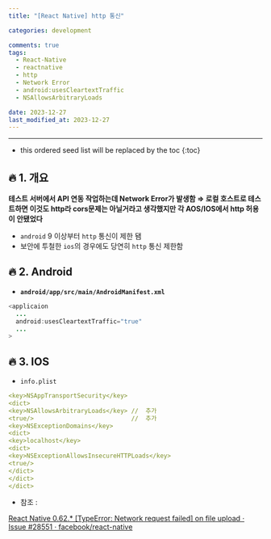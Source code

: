 ```yaml
---
title: "[React Native] http 통신"

categories: development

comments: true
tags:
  - React-Native
  - reactnative
  - http
  - Network Error
  - android:usesCleartextTraffic
  - NSAllowsArbitraryLoads

date: 2023-12-27
last_modified_at: 2023-12-27
---
```


---

<!-- prettier-ignore -->
* this ordered seed list will be replaced by the toc 
{:toc}

## **🔥 1. 개요**

**테스트 서버에서 API 연동 작업하는데 Network Error가 발생함 ⇒ 로컬 호스트로 테스트하면 이것도 http라 cors문제는 아닐거라고 생각했지만 각 AOS/IOS에서 http 허용이 안됐었다**

- `android` 9 이상부터 `http` 통신이 제한 됌
- 보안에 투철한 `ios`의 경우에도 당연히 `http` 통신 제한함

## **🔥 2. Android**

- **`android/app/src/main/AndroidManifest.xml`**

```java
<applicaion
  ...
  android:usesCleartextTraffic="true"
  ...
>
```

## **🔥 3. IOS**

- `info.plist`

```yaml
<key>NSAppTransportSecurity</key>
<dict>
<key>NSAllowsArbitraryLoads</key> //  추가
<true/>                           //  추가
<key>NSExceptionDomains</key>
<dict>
<key>localhost</key>
<dict>
<key>NSExceptionAllowsInsecureHTTPLoads</key>
<true/>
</dict>
</dict>
</dict>
```

- 참조 :

[React Native 0.62.\* [TypeError: Network request failed] on file upload · Issue #28551 · facebook/react-native](https://github.com/facebook/react-native/issues/28551#issuecomment-611085378)

